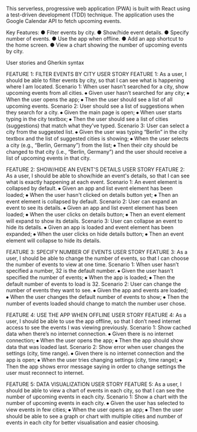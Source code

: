 This serverless, progressive web application (PWA) is built with React using a
test-driven development (TDD) technique. The application uses the Google
Calendar API to fetch upcoming events.

Key Features:
● Filter events by city.
● Show/hide event details.
● Specify number of events.
● Use the app when offline.
● Add an app shortcut to the home screen.
● View a chart showing the number of upcoming events by city.

User stories and Gherkin syntax

FEATURE 1: FILTER EVENTS BY CITY
USER STORY FEATURE 1: As a user, I should be able to filter events by city, so that I can see what is happening where I am located.
Scenario 1: When user hasn’t searched for a city, show upcoming events from all cities.
⦁	Given user hasn’t searched for any city;
⦁	When the user opens the app;
⦁	Then the user should see a list of all upcoming events.
Scenario 2: User should see a list of suggestions when they search for a city.
⦁	Given the main page is open;
⦁	When user starts typing in the city textbox;
⦁	Then the user should see a list of cities (suggestions) that match what they’ve typed.
Scenario 3: User can select a city from the suggested list.
⦁	Given the user was typing “Berlin” in the city textbox and the list of suggested cities is showing;
⦁	When the user selects a city (e.g., “Berlin, Germany”) from the list;
⦁	Then their city should be changed to that city (i.e., “Berlin, Germany”) and the user should receive a list of upcoming events in that city.

FEATURE 2: SHOW/HIDE AN EVENT'S DETAILS
USER STORY FEATURE 2: As a user, I should be able to show/hide an event's details, so that I can see what is exactly happening at each event.
Scenario 1: An event element is collapsed by default.
⦁	Given an app and list event element has been loaded;
⦁	When the user hasn't clicked on details button yet;
⦁	Then an event element is collapsed by default.
Scenario 2: User can expand an event to see its details.
⦁	Given an app and list event element has been loaded;
⦁	When the user clicks on details button;
⦁	Then an event element will expand to show its details.
Scenario 3: User can collapse an event to hide its details.
⦁	Given an app is loaded and event element has been expanded;
⦁	When the user clicks on hide details button;
⦁	Then an event element will collapse to hide its details.

FEATURE 3: SPECIFY NUMBER OF EVENTS
USER STORY FEATURE 3: As a user, I should be able to change the number of events, so that I can choose the number of events to view at one time.
Scenario 1: When user hasn’t specified a number, 32 is the default number.
⦁	Given the user hasn't specified the number of events;
⦁	When the app is loaded;
⦁	Then the default number of events to load is 32.
Scenario 2: User can change the number of events they want to see.
⦁	Given the app and events are loaded;
⦁	When the user changes the default number of events to show;
⦁	Then the number of events loaded should change to match the number user chose.

FEATURE 4: USE THE APP WHEN OFFLINE
USER STORY FEATURE 4: As a user, I should be able to use the app offline, so that  I don’t need internet access to see the events I was viewing previously.
Scenario 1: Show cached data when there’s no internet connection.
⦁	Given there is no internet connection;
⦁	When the user opens the app;
⦁	Then the app should show data that was loaded last.
Scenario 2: Show error when user changes the settings (city, time range).
⦁	Given there is no internet connection and the app is open;
⦁	When the user tries changing settings (city, time range);
⦁	Then the app shows error message saying in order to change settings the user must reconnect to internet.

FEATURE 5: DATA VISUALIZATION
USER STORY FEATURE 5: As a user, I should be able to view a chart of events in each city, so that I can see the number of upcoming events in each city.
Scenario 1: Show a chart with the number of upcoming events in each city.
⦁	Given the user has selected to view events in few cities;
⦁	When the user opens an app;
⦁	Then the user should be able to see a graph or chart with multiple cities and number of events in each city for better visualisation and easier choosing.
